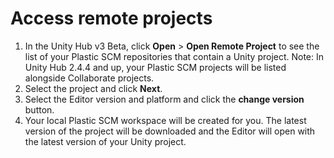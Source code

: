 # Access remote projects 

1. In the Unity Hub v3 Beta, click **Open** > **Open Remote Project** to see the list of your Plastic SCM repositories that contain a Unity project.
Note: In Unity Hub 2.4.4 and up, your Plastic SCM projects will be listed alongside Collaborate projects.
2. Select the project and click **Next**.
3. Select the Editor version and platform and click the **change version** button.
4. Your local Plastic SCM workspace will be created for you. The latest version of the project will be downloaded and the Editor will open with the latest version of your Unity project. 
